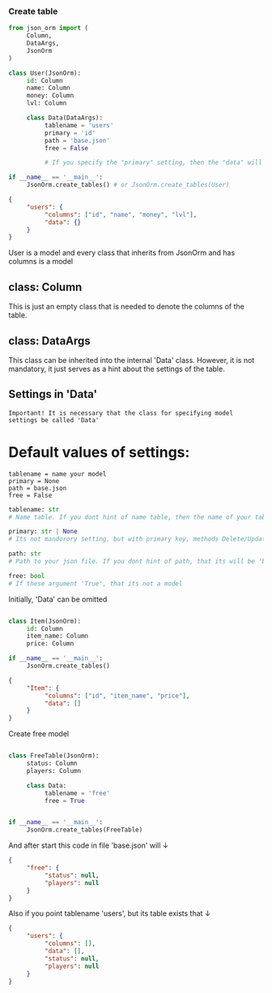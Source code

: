 

### Create table


```python
from json_orm import (
     Column,
     DataArgs,
     JsonOrm
)

class User(JsonOrm):
     id: Column
     name: Column
     money: Column
     lvl: Column

     class Data(DataArgs):
          tablename = 'users'
          primary = 'id'
          path = 'base.json'
          free = False

          # If you specify the "primary" setting, then the "data" will have a dict otherwise list

if __name__ == '__main__':
     JsonOrm.create_tables() # or JsonOrm.create_tables(User)
```

```json
{
     "users": {
          "columns": ["id", "name", "money", "lvl"],
          "data": {} 
     }
}
```

User is a model and every class that inherits from JsonOrm and has columns is a model

## class: Column
This is just an empty class that is needed to denote the columns of the table.

## class: DataArgs
This class can be inherited into the internal 'Data' class. However, it is not mandatory, 
it just serves as a hint about the settings of the table. 


## Settings in 'Data'

`Important! It is necessary that the class for specifying model settings be called 'Data'`


# Default values of settings:
```
tablename = name your model
primary = None
path = base.json
free = False
```

```python
tablename: str
# Name table. If you dont hint of name table, then the name of your table will be taken from the name of the model itself.

primary: str | None
# Its not mandorory setting, but with primary key, methods Delete/Update/Select will be work faster.

path: str
# Path to your json file. If you dont hint of path, that its will be 'base.json'.

free: bool
# If these argument 'True', that its not a model
```

Initially, 'Data' can be omitted

```python

class Item(JsonOrm):
     id: Column
     item_name: Column
     price: Column

if __name__ == '__main__':
     JsonOrm.create_tables()

```
```json
{
     "Item": {
          "columns": ["id", "item_name", "price"],
          "data": []
     }
}
```

Create free model
```python

class FreeTable(JsonOrm):
     status: Column
     players: Column

     class Data:
          tablename = 'free'
          free = True


if __name__ == '__main__':
     JsonOrm.create_tables(FreeTable)
```

And after start this code in file 'base.json' will ↓

```json
{
     "free": {
          "status": null,
          "players": null
     }
}

```

Also if you point tablename 'users', but its table exists that ↓

```json
{
     "users": {
          "columns": [],
          "data": [],
          "status": null,
          "players": null
     }
}
```
